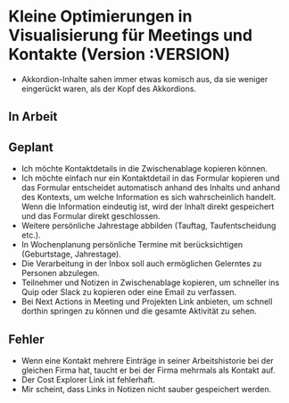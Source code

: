 # Kleine Optimierungen in Visualisierung für Meetings und Kontakte (Version :VERSION)

- Akkordion-Inhalte sahen immer etwas komisch aus, da sie weniger eingerückt waren, als der Kopf des Akkordions.

## In Arbeit

## Geplant

- Ich möchte Kontaktdetails in die Zwischenablage kopieren können.
- Ich möchte einfach nur ein Kontaktdetail in das Formular kopieren und das Formular entscheidet automatisch anhand des Inhalts und anhand des Kontexts, um welche Information es sich wahrscheinlich handelt. Wenn die Information eindeutig ist, wird der Inhalt direkt gespeichert und das Formular direkt geschlossen.
- Weitere persönliche Jahrestage abbilden (Tauftag, Taufentscheidung etc.).
- In Wochenplanung persönliche Termine mit berücksichtigen (Geburtstage, Jahrestage).
- Die Verarbeitung in der Inbox soll auch ermöglichen Gelerntes zu Personen abzulegen.
- Teilnehmer und Notizen in Zwischenablage kopieren, um schneller ins Quip oder Slack zu kopieren oder eine Email zu verfassen.
- Bei Next Actions in Meeting und Projekten Link anbieten, um schnell dorthin springen zu können und die gesamte Aktivität zu sehen.

## Fehler

- Wenn eine Kontakt mehrere Einträge in seiner Arbeitshistorie bei der gleichen Firma hat, taucht er bei der Firma mehrmals als Kontakt auf.
- Der Cost Explorer Link ist fehlerhaft.
- Mir scheint, dass Links in Notizen nicht sauber gespeichert werden.
